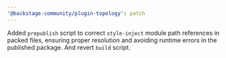 ```yaml
---
'@backstage-community/plugin-topology': patch
---
```


Added `prepublish` script to correct `style-inject` module path references in packed files, ensuring proper resolution and avoiding runtime errors in the published package. And revert `build` script.

